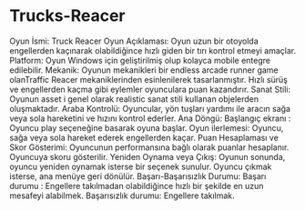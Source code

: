 # Trucks-Reacer
Oyun İsmi:   Truck Reacer 
Oyun Açıklaması: 
Oyun uzun bir otoyolda engellerden kaçınarak olabildiğince hızlı giden bir tırı kontrol etmeyi 
amaçlar. 
Platform: 
Oyun Windows için geliştirilmiş olup kolayca mobile entegre edilebilir. 
Mekanik: 
Oyunun mekanikleri bir endless arcade runner game olanTraffic Reacer mekaniklerinden 
esinlenilerek tasarlanmıştır. 
Hızlı sürüş ve engellerden kaçma gibi eylemler oyunculara puan kazandırır. 
Sanat Stili: 
Oyunun asset i  genel olarak realistic sanat stili kullanan objelerden oluşmaktadır. 
Araba Kontrolü: Oyuncular, yön tuşları yardımı ile aracın sağa veya sola hareketini ve hızını 
kontrol ederler. 
Ana Döngü: 
Başlangıç ekranı : Oyuncu play seçeneğine basarak oyuna başlar. 
Oyun ilerlemesi:  Oyuncu, sağa veya sola hareket ederek engellerden kaçar. 
Puan Hesaplaması ve Skor Gösterimi: Oyuncunun performansına bağlı olarak puanlar 
hesaplanır. Oyuncuya skoru gösterilir. 
Yeniden Oynama veya Çıkış:  Oyunun sonunda, oyuncu yeniden oynamak isterse bir seçenek 
sunulur. Oyuncu çıkmak isterse, ana menüye geri dönülür. 
Başarı-Başarısızlık Durumu: 
Başarı durumu :  Engellere takılmadan olabildiğince hızlı bir şekilde en uzun mesafeyi alabilmek. 
Başarısızlık durumu: Engellere takılmak. 
 
 
 
 
